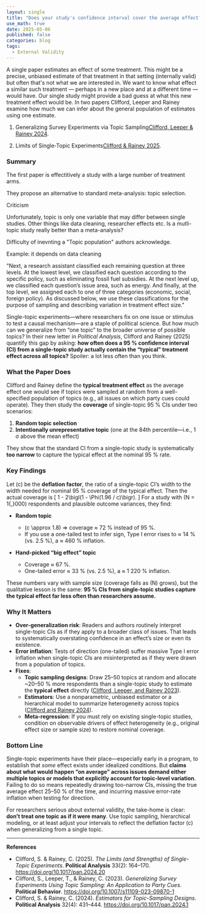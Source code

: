 ```yaml
---
layout: single
title: "Does your study's confidence interval cover the average effect?"
use_math: true
date: 2025-05-06
published: false
categories: blog
tags:
  - External Validity
---
```


A single paper estimates an effect of some treatment. This might be a precise, unbiased estimate of that treatment in that setting (internally valid) but often that's not what we are interested in. We want to know what effect a similar such treatment — perhaps in a new place and at a different time — would have. Our single study might provide a bad guess at what this new treatment effect would be. In two papers Clifford, Leeper and Rainey examine how much we can infer about the general population of estimates using one estimate. 

1. Generalizing Survey Experiments via Topic Sampling[Clifford, Leeper & Rainey 2024](https://doi.org/10.1007/s11109-023-09870-1).

2. Limits of Single‑Topic Experiments[Clifford & Rainey 2025](https://doi.org/10.1017/pan.2024.20).

### Summary

The first paper is effectitively a study with a large number of treatment arms. 



They propose an alternative to standard meta-analysis: topic selection. 


Criticism

Unfortunately, topic is only one variable that may differ between single studies. Other things like data cleaning, researcher effects etc. Is a mutli-topic study really better than a meta-analysis?

Difficulty of inevnting a "Topic population" authors acknowledge.

Example: it depends on data cleaning

"Next, a research assistant classified each remaining question at three levels. At the lowest level, we classified each question according to the specific policy, such as eliminating fossil fuel subsidies. At the next level up, we classified each question’s issue area, such as energy. And finally, at the top level, we assigned each to one of three categories (economic, social, foreign policy). As discussed below, we use these classifications for the purpose of sampling and describing variation in treatment effect size."

















Single-topic experiments—where researchers fix on one issue or stimulus to test a causal mechanism—are a staple of political science. But how much can we generalize from “one topic” to the broader universe of possible topics? In their new letter in *Political Analysis*, Clifford and Rainey (2025) quantify this gap by asking: **how often does a 95 % confidence interval (CI) from a single-topic study actually contain the “typical” treatment effect across all topics?** Spoiler: a lot less often than you think.

### What the Paper Does

Clifford and Rainey define the **typical treatment effect** as the average effect one would see if topics were sampled at random from a well-specified population of topics (e.g., all issues on which party cues could operate). They then study the **coverage** of single-topic 95 % CIs under two scenarios:

1. **Random topic selection**  
2. **Intentionally unrepresentative topic** (one at the 84th percentile—i.e., 1 σ above the mean effect)

They show that the standard CI from a single-topic study is systematically **too narrow** to capture the typical effect at the nominal 95 % rate.

### Key Findings

Let \(c\) be the **deflation factor**, the ratio of a single-topic CI’s width to the width needed for nominal 95 % coverage of the typical effect. Then the actual coverage is
\[
1 - 2\bigl(1 - \Phi(1.96 / c)\bigr).
\]
For a study with \(N = 1{,}000\) respondents and plausible outcome variances, they find:

- **Random topic**  
  - \(c \approx 1.8\) ⇒ coverage ≈ 72 % instead of 95 %.  
  - If you use a one-tailed test to infer sign, Type I error rises to ≈ 14 % (vs. 2.5 %), a ≈ 460 % inflation.

- **Hand-picked “big effect” topic**  
  - Coverage ≈ 67 %.  
  - One-tailed error ≈ 33 % (vs. 2.5 %), a ≈ 1 220 % inflation.

These numbers vary with sample size (coverage falls as \(N\) grows), but the qualitative lesson is the same: **95 % CIs from single-topic studies capture the typical effect far less often than researchers assume.**

### Why It Matters

- **Over-generalization risk**: Readers and authors routinely interpret single-topic CIs as if they apply to a broader class of issues. That leads to systematically overstating confidence in an effect’s size or even its existence.
- **Error inflation**: Tests of direction (one-tailed) suffer massive Type I error inflation when single-topic CIs are misinterpreted as if they were drawn from a population of topics.
- **Fixes**:  
  - **Topic sampling designs**: Draw 25–50 topics at random and allocate ~20–50 % more respondents than a single-topic study to estimate the **typical effect** directly ([Clifford, Leeper, and Rainey 2023](https://doi.org/10.1007/s11109-023-09870-1)).  
  - **Estimators**: Use a nonparametric, unbiased estimator or a hierarchical model to summarize heterogeneity across topics ([Clifford and Rainey 2024](https://doi.org/10.1017/pan.2024.1)).  
  - **Meta-regression**: If you must rely on existing single-topic studies, condition on observable drivers of effect heterogeneity (e.g., original effect size or sample size) to restore nominal coverage.

### Bottom Line

Single-topic experiments have their place—especially early in a program, to establish that *some* effect exists under idealized conditions. But **claims about what would happen “on average” across issues demand either multiple topics or models that explicitly account for topic-level variation**. Failing to do so means repeatedly drawing too-narrow CIs, missing the true average effect 25–50 % of the time, and incurring massive error-rate inflation when testing for direction.

For researchers serious about external validity, the take-home is clear: **don’t treat one topic as if it were many**. Use topic sampling, hierarchical modeling, or at least adjust your intervals to reflect the deflation factor \(c\) when generalizing from a single topic.

---

**References**

- Clifford, S. & Rainey, C. (2025). *The Limits (and Strengths) of Single-Topic Experiments*. **Political Analysis** 33(2): 164–170. https://doi.org/10.1017/pan.2024.20  
- Clifford, S., Leeper, T., & Rainey, C. (2023). *Generalizing Survey Experiments Using Topic Sampling: An Application to Party Cues*. **Political Behavior**. https://doi.org/10.1007/s11109-023-09870-1  
- Clifford, S. & Rainey, C. (2024). *Estimators for Topic-Sampling Designs*. **Political Analysis** 32(4): 431–444. https://doi.org/10.1017/pan.2024.1  


